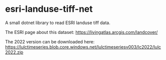 # esri-landuse-tiff-net

A small dotnet library to read ESRI landuse tiff data.

The ESRI page about this dataset: https://livingatlas.arcgis.com/landcover/

The 2022 version can be downloaded here: https://lulctimeseries.blob.core.windows.net/lulctimeseriesv003/lc2022/lulc2022.zip 

